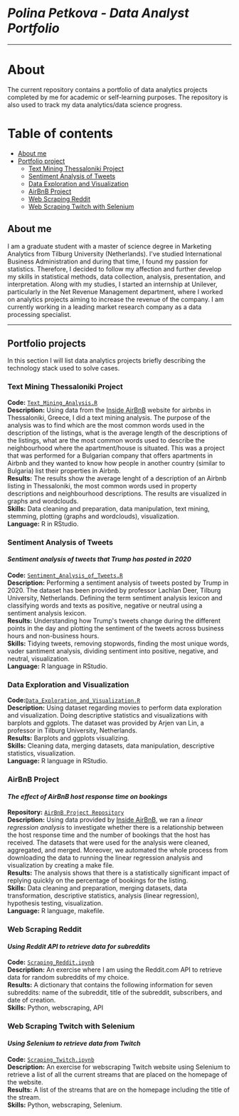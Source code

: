 # ***Polina Petkova - Data Analyst Portfolio***

---

# About
The current repository contains a portfolio of data analytics projects completed by me for academic or self-learning purposes. The repository is also used to track my data analytics/data science progress.

# Table of contents
- [About me](#about-me)
- [Portfolio project](#portfolio-projects)
  * [Text Mining Thessaloniki Project](#text-mining-thessaloniki-project)
  * [Sentiment Analysis of Tweets](#sentiment-analysis-of-Tweets)
  * [Data Exploration and Visualization](#data-exploration-and-visualization)
  * [AirBnB Project](#airbnb-project)
  * [Web Scraping Reddit](#web-scraping-reddit)
  * [Web Scraping Twitch with Selenium](#web-scraping-twitch-with-selenium)



        
## About me
I am a graduate student with a master of science degree in Marketing Analytics from Tilburg University (Netherlands). I've studied International Business Administration and during that time, I found my passion for statistics. Therefore, I decided to follow my affection and further develop my skills in statistical methods, data collection, analysis, presentation, and interpretation. Along with my studies, I started an internship at Unilever, particularly in the Net Revenue Management department, where I worked on analytics projects aiming to increase the revenue of the company. I am currently working in a leading market research company as a data processing specialist.

---

## Portfolio projects
In this section I will list data analytics projects briefly describing the technology stack used to solve cases.

### Text Mining Thessaloniki Project  
  
**Code:** [`Text_Mining_Analysis.R`](https://github.com/polinapetkovaa/portfolio/blob/main/Text_Mining_Analysis.R)  
**Description:** Using data from the [Inside AirBnB](http://insideairbnb.com/get-the-data/) website for airbnbs in Thessaloniki, Greece, I did a text mining analysis. The purpose of the analysis was to find which are the most common words used in the description of the listings, what is the average length of the descriptions of the listings, what are the most common words used to describe the neighbourhood where the apartment/house is situated. This was a project that was performed for a Bulgarian company that offers apartments in Airbnb and they wanted to know how people in another country (similar to Bulgaria) list their properties in Airbnb.  
**Results:** The results show the average lenght of a description of an Airbnb listing in Thessaloniki, the most common words used in property descriptions and neighbourhood descriptions. The results are visualized in graphs and wordclouds.  
**Skills:** Data cleaning and preparation, data manipulation, text mining, stemming, plotting (graphs and wordclouds), visualization.  
**Language:** R in RStudio.  
  
  
### Sentiment Analysis of Tweets
#### *Sentiment analysis of tweets that Trump has posted in 2020*

**Code:** [`Sentiment_Analysis_of_Tweets.R`](https://github.com/polinapetkovaa/portfolio/blob/main/Sentiment_Analysis_Trump.R)  
**Description:** Performing a sentiment analysis of tweets posted by Trump in 2020. The dataset has been provided by professor Lachlan Deer, Tilburg University, Netherlands. Defining the term sentiment analysis lexicon and classifying words and texts as positive, negative or neutral using a sentiment analysis lexicon.  
**Results:** Understanding how Trump's tweets change during the different points in the day and plotting the sentiment of the tweets across business hours and non-business hours.  
**Skills:** Tidying tweets, removing stopwords, finding the most unique words, vader santiment analysis, dividing sentiment into positive, negative, and neutral, visualization.  
**Language:** R language in RStudio.  
  
  
### Data Exploration and Visualization
**Code:**[`Data_Exploration_and_Visualization.R`](https://github.com/polinapetkovaa/portfolio/blob/main/Data%20Exploration%20and%20Visualization.R)  
**Description:** Using dataset regarding movies to perform data exploration and visualization. Doing descriptive statistics and visualizations with barplots and ggplots. The dataset was provided by Arjen van Lin, a professor in Tilburg University, Netherlands.  
**Results:** Barplots and ggplots visualizing.  
**Skills:** Cleaning data, merging datasets, data manipulation, descriptive statistics, visualization.  
**Language:** R language in RStudio.  
  
  
### AirBnB Project
#### *The effect of AirBnB host response time on bookings*  

**Repository:** [`AirBnB Project Repository`](https://github.com/akalpaxi/InvestigatingAirbnbhosts)  
**Description:** Using data provided by [Inside AirBnB](http://insideairbnb.com/get-the-data/), we ran a *linear regression analysis* to investigate whether there is a relationship between the host response time and the number of bookings that the host has received. The datasets that were used for the analysis were cleaned, aggregated, and merged. Moreover, we automated the whole process from downloading the data to running the linear regression analysis and visualization by creating a make file.  
**Results:** The analysis shows that there is a statistically significant impact of replying quickly on the percentage of bookings for the listing.  
**Skills:** Data cleaning and preparation, merging datasets, data transformation, descriptive statistics, analysis (linear regression), hypothesis testing, visualization.  
**Language:** R language, makefile.  
  
  

### Web Scraping Reddit  
#### *Using Reddit API to retrieve data for subreddits*  

**Code:** [`Scraping_Reddit.ipynb`](https://github.com/polinapetkovaa/portfolio/blob/main/Reddit%20Scraping.ipynb)  
**Description:** An exercise where I am using the Reddit.com API to retrieve data for random subreddits of my choice.  
**Results:** A dictionary that contains the following information for seven subreddits: name of the subreddit, title of the subreddit, subscribers, and date of creation.  
**Skills:** Python, webscraping, API  
  
  

### Web Scraping Twitch with Selenium  
#### *Using Selenium to retrieve data from Twitch*  
  
**Code:** [`Scraping_Twitch.ipynb`](https://github.com/polinapetkovaa/portfolio/blob/main/Web%20Scraping%20Twitch%20using%20Selenium.ipynb)  
**Description:** An exercise for webscraping Twitch website using Selenium to retrieve a list of all the current streams that are placed on the homepage of the website.  
**Results:** A list of the streams that are on the homepage including the title of the stream.  
**Skills:** Python, webscraping, Selenium.  

 

